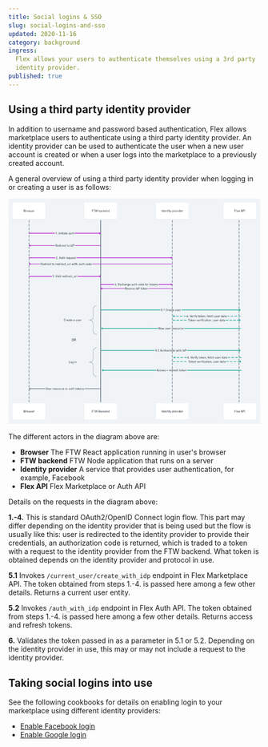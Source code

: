 ```yaml
---
title: Social logins & SSO
slug: social-logins-and-sso
updated: 2020-11-16
category: background
ingress:
  Flex allows your users to authenticate themselves using a 3rd party
  identity provider.
published: true
---
```


## Using a third party identity provider

In addition to username and password based authentication, Flex allows
marketplace users to authenticate using a third party identity provider.
An identity provider can be used to authenticate the user when a new
user account is created or when a user logs into the marketplace to a
previously created account.

A general overview of using a third party identity provider when logging
in or creating a user is as follows:

[![Auth flow using a 3rd party identity provider](auth-flow.png 'Auth flow using a 3rd party identity provider')](/background-assets/sso-auth-flow-large.png)

The different actors in the diagram above are:

- **Browser** The FTW React application running in user's browser
- **FTW backend** FTW Node application that runs on a server
- **Identity provider** A service that provides user authentication, for
  example, Facebook
- **Flex API** Flex Marketplace or Auth API

Details on the requests in the diagram above:

**1.-4.** This is standard OAuth2/OpenID Connect login flow. This part
may differ depending on the identity provider that is being used but the
flow is usually like this: user is redirected to the identity provider
to provide their credentials, an authorization code is returned, which
is traded to a token with a request to the identity provider from the
FTW backend. What token is obtained depends on the identity provider and
protocol in use.

**5.1** Invokes `/current_user/create_with_idp` endpoint in Flex
Marketplace API. The token obtained from steps 1.-4. is passed here
among a few other details. Returns a current user entity.

**5.2** Invokes `/auth_with_idp` endpoint in Flex Auth API. The token
obtained from steps 1.-4. is passed here among a few other details.
Returns access and refresh tokens.

**6.** Validates the token passed in as a parameter in 5.1 or 5.2.
Depending on the identity provider in use, this may or may not include a
request to the identity provider.

## Taking social logins into use

See the following cookbooks for details on enabling login to your
marketplace using different identity providers:

- [Enable Facebook login](/cookbook-social-logins-and-sso/enable-facebook-login/)
- [Enable Google login](/cookbook-social-logins-and-sso/enable-google-login/)
